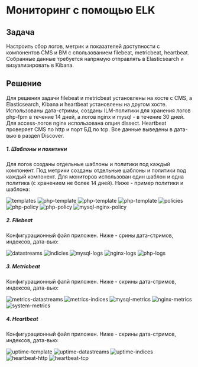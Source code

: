 # Мониторинг с помощью ELK

## Задача

Настроить сбор логов, метрик и показателей доступности с компонентов CMS и ВМ с спользованием filebeat, metricbeat, heartbeat. Собранные данные требуется напрямую отправлять в Elasticsearch и визуализировать в Kibana.

## Решение
Для решения задачи filebeat и metricbeat установлены на хосте с CMS, а Elasticsearch, Kibana и heartbeat установлены на другом хосте. Использованы дата-стримы, созданы ILM-политики для хранения логов php-fpm в течение 14 дней, а логов nginx и mysql - в течение 30 дней. Для access-логов nginx использована опция dissect. Heartbeat проверяет CMS по http и порт БД по tcp. Все данные выведены в дата-вью в раздел Discover.

##### 1. Шаблоны и политики
Для логов созданы отдельные шаблоны и политики под каждый компонент. Под метрики созданы отдельные шаблоны и политики под каждый компонент. Для мониторов использован один шаблон и одна политика (с хранением не более 14 дней). Ниже - пример политики и шаблона:

![templates](images/templates.JPG)
![php-template](images/php-template1.JPG)
![php-template](images/php-template2.JPG)
![php-template](images/php-template3.JPG)
![policies](images/policies.JPG)
![php-policy](images/php-policy1.JPG)
![php-policy](images/php-policy2.JPG)
![mysql-nginx-policy](images/nginx-mysql-policy.JPG)

##### 2. Filebeat
Конфигурационный файл приложен. Ниже - срины дата-стримов, индексов, дата-вью:

![datastreams](images/datastreams.JPG)
![indicies](images/indices.JPG)
![mysql-logs](images/mysql-logs.JPG)
![nginx-logs](images/nginx-logs.JPG)
![php-logs](images/php-logs.JPG)

##### 3. Metricbeat
Конфигурационный фалй приложен. Ниже - скрины дата-стримов, индексов, дата-вью:

![metrics-datastreams](images/metrics-datastreams.JPG)
![metrics-indices](images/metrics-indices.JPG)
![mysql-metrics](images/mysql-metrics.JPG)
![nginx-metrics](images/nginx-metrics.JPG)
![system-metrics](images/system-metrics.JPG)

##### 4. Heartbeat
Конфигурационный файл приложен. Ниже - скрины дата-стримов, индексов, дата-вью:

![uptime-template](images/uptime-template.JPG)
![uptime-datastreams](images/uptime-datastreams.JPG)
![uptime-indices](images/uptime-indices.JPG)
![heartbeat-http](images/heartbeat-http.JPG)
![heartbeat-tcp](images/heartbeat-tcp.JPG)
